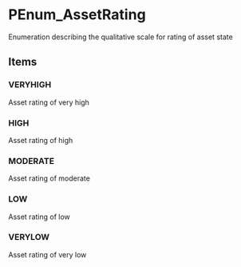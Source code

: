 # PEnum_AssetRating

Enumeration describing the qualitative scale for rating of asset state
<!-- end of short definition -->

## Items

### VERYHIGH
Asset rating of very high

### HIGH
Asset rating of high

### MODERATE
Asset rating of moderate

### LOW
Asset rating of low

### VERYLOW
Asset rating of very low
